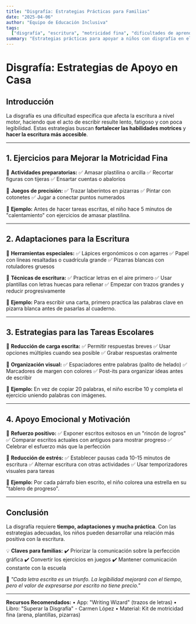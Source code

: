 ```yaml
---
title: "Disgrafía: Estrategias Prácticas para Familias"
date: "2025-04-06"
author: "Equipo de Educación Inclusiva"
tags:
  ["disgrafía", "escritura", "motricidad fina", "dificultades de aprendizaje"]
summary: "Estrategias prácticas para apoyar a niños con disgrafía en el hogar. Incluye ejercicios de motricidad, adaptaciones y consejos para reducir la frustración."
---
```


# **Disgrafía: Estrategias de Apoyo en Casa**

## **Introducción**

La disgrafía es una dificultad específica que afecta la escritura a nivel motor, haciendo que el acto de escribir resulte lento, fatigoso y con poca legibilidad. Estas estrategias buscan **fortalecer las habilidades motrices** y **hacer la escritura más accesible**.

---

## **1. Ejercicios para Mejorar la Motricidad Fina**

📌 **Actividades preparatorias:**
✅ Amasar plastilina o arcilla
✅ Recortar figuras con tijeras
✅ Ensartar cuentas o abalorios

📌 **Juegos de precisión:**
✅ Trazar laberintos en pizarras
✅ Pintar con cotonetes
✅ Jugar a conectar puntos numerados

🔹 **Ejemplo:** Antes de hacer tareas escritas, el niño hace 5 minutos de "calentamiento" con ejercicios de amasar plastilina.

---

## **2. Adaptaciones para la Escritura**

📌 **Herramientas especiales:**
✅ Lápices ergonómicos o con agarres
✅ Papel con líneas resaltadas o cuadrícula grande
✅ Pizarras blancas con rotuladores gruesos

📌 **Técnicas de escritura:**
✅ Practicar letras en el aire primero
✅ Usar plantillas con letras huecas para rellenar
✅ Empezar con trazos grandes y reducir progresivamente

🔹 **Ejemplo:** Para escribir una carta, primero practica las palabras clave en pizarra blanca antes de pasarlas al cuaderno.

---

## **3. Estrategias para las Tareas Escolares**

📌 **Reducción de carga escrita:**
✅ Permitir respuestas breves
✅ Usar opciones múltiples cuando sea posible
✅ Grabar respuestas oralmente

📌 **Organización visual:**
✅ Espaciadores entre palabras (palito de helado)
✅ Marcadores de margen con colores
✅ Post-its para organizar ideas antes de escribir

🔹 **Ejemplo:** En vez de copiar 20 palabras, el niño escribe 10 y completa el ejercicio uniendo palabras con imágenes.

---

## **4. Apoyo Emocional y Motivación**

📌 **Refuerzo positivo:**
✅ Exponer escritos exitosos en un "rincón de logros"
✅ Comparar escritos actuales con antiguos para mostrar progreso
✅ Celebrar el esfuerzo más que la perfección

📌 **Reducción de estrés:**
✅ Establecer pausas cada 10-15 minutos de escritura
✅ Alternar escritura con otras actividades
✅ Usar temporizadores visuales para tareas

🔹 **Ejemplo:** Por cada párrafo bien escrito, el niño colorea una estrella en su "tablero de progreso".

---

## **Conclusión**

La disgrafía requiere **tiempo, adaptaciones y mucha práctica**. Con las estrategias adecuadas, los niños pueden desarrollar una relación más positiva con la escritura.

💡 **Claves para familias:**
✔️ Priorizar la comunicación sobre la perfección gráfica
✔️ Convertir los ejercicios en juegos
✔️ Mantener comunicación constante con la escuela

📢 _"Cada letra escrita es un triunfo. La legibilidad mejorará con el tiempo, pero el valor de expresarse por escrito no tiene precio."_

---

**Recursos Recomendados:**
• App: "Writing Wizard" (trazos de letras)
• Libro: "Superar la Disgrafía" - Carmen López
• Material: Kit de motricidad fina (arena, plantillas, pizarras)
